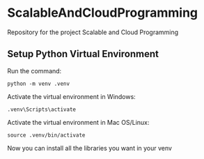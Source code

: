 # ScalableAndCloudProgramming
Repository for the project Scalable and Cloud Programming

## Setup Python Virtual Environment

Run the command:
```
python -m venv .venv
``` 

Activate the virtual environment in Windows:

``` 
.venv\Scripts\activate
``` 

Activate the virtual environment in Mac OS/Linux:

``` 
source .venv/bin/activate
``` 

Now you can install all the libraries you want in your venv